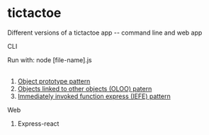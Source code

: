 # tictactoe
Different versions of a tictactoe app -- command line and web app

CLI

Run with: node [file-name].js</br></br>
1. <a href="http://robotlolita.me/2011/10/09/understanding-javascript-oop.html" target="_blank">Object prototype pattern</a></br>
2. <a href="https://github.com/getify/You-Dont-Know-JS/blob/master/this%20%26%20object%20prototypes/ch6.md" target="_blank">Objects linked to other objects (OLOO) patern</a></br>
3. <a href="https://en.wikipedia.org/wiki/Immediately-invoked_function_expression" target="_blank">Immediately invoked function express (IEFE) pattern</a></br>

Web</br>
1. Express-react



